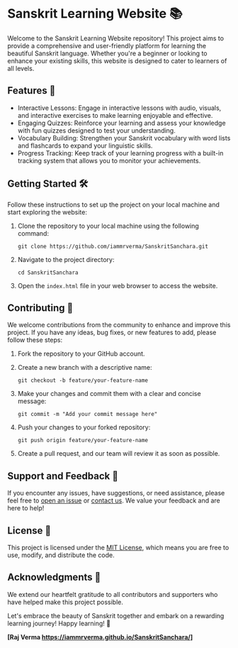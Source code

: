 # Sanskrit Learning Website 📚

Welcome to the Sanskrit Learning Website repository! This project aims to provide a comprehensive and user-friendly platform for learning the beautiful Sanskrit language. Whether you're a beginner or looking to enhance your existing skills, this website is designed to cater to learners of all levels.

## Features 🚀

- Interactive Lessons: Engage in interactive lessons with audio, visuals, and interactive exercises to make learning enjoyable and effective.
- Engaging Quizzes: Reinforce your learning and assess your knowledge with fun quizzes designed to test your understanding.
- Vocabulary Building: Strengthen your Sanskrit vocabulary with word lists and flashcards to expand your linguistic skills.
- Progress Tracking: Keep track of your learning progress with a built-in tracking system that allows you to monitor your achievements.

## Getting Started 🛠️

Follow these instructions to set up the project on your local machine and start exploring the website:

1. Clone the repository to your local machine using the following command:

   ```
   git clone https://github.com/iammrverma/SanskritSanchara.git
   ```

2. Navigate to the project directory:

   ```
   cd SanskritSanchara
   ```

3. Open the `index.html` file in your web browser to access the website.

## Contributing 🤝

We welcome contributions from the community to enhance and improve this project. If you have any ideas, bug fixes, or new features to add, please follow these steps:

1. Fork the repository to your GitHub account.

2. Create a new branch with a descriptive name:

   ```
   git checkout -b feature/your-feature-name
   ```

3. Make your changes and commit them with a clear and concise message:

   ```
   git commit -m "Add your commit message here"
   ```

4. Push your changes to your forked repository:

   ```
   git push origin feature/your-feature-name
   ```

5. Create a pull request, and our team will review it as soon as possible.

## Support and Feedback 💌

If you encounter any issues, have suggestions, or need assistance, please feel free to [open an issue](https://github.com/iammrverma/SanskritSanchara/issues) or [contact us](mailto:rajwebz2020@gmail.com). We value your feedback and are here to help!

## License 📜

This project is licensed under the [MIT License](LICENSE.md), which means you are free to use, modify, and distribute the code.

## Acknowledgments 👏

We extend our heartfelt gratitude to all contributors and supporters who have helped make this project possible.

Let's embrace the beauty of Sanskrit together and embark on a rewarding learning journey! Happy learning! 🙏

**[Raj Verma https://iammrverma.github.io/SanskritSanchara/]**
